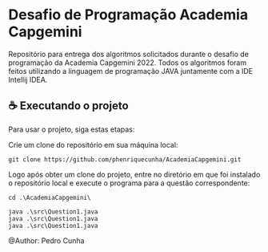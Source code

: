 # Desafio de Programação Academia Capgemini

Repositório para entrega dos algoritmos solicitados durante o desafio de programação da Academia Capgemini 2022. 
Todos os algoritmos foram feitos utilizando a linguagem de programação JAVA juntamente com a IDE Intellij IDEA.

## ☕ Executando o projeto

Para usar o projeto, siga estas etapas:

Crie um clone do repositório em sua máquina local:
```
git clone https://github.com/phenriquecunha/AcademiaCapgemini.git
```
Logo após obter um clone do projeto, entre no diretório em que foi instalado o repositório local e execute o programa para a questão correspondente:
```
cd .\AcademiaCapgemini\
```
```
java .\src\Question1.java
java .\src\Question1.java
java .\src\Question1.java
```
@Author: Pedro Cunha

